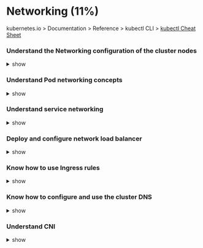 # Networking (11%)

kubernetes.io > Documentation > Reference > kubectl CLI > [kubectl Cheat Sheet](https://kubernetes.io/docs/reference/kubectl/cheatsheet/)



###  

### Understand the Networking configuration of the cluster nodes

<details><summary>show</summary>
<p>

```bash


```

</p>
</details>

### Understand Pod networking concepts

<details><summary>show</summary>
<p>



```bash

```

```yaml

```

```bash

```

</p>
</details>

### Understand service networking

<details><summary>show</summary>
<p>

```

```



</p>
</details>

### Deploy and configure network load balancer

<details><summary>show</summary>
<p>

```bash

```

```YAML

```

```bash

```

</p>
</details>

### Know how to use Ingress rules

<details><summary>show</summary>
<p>

```bash

```

</p>
</details>

### Know how to configure and use the cluster DNS

<details><summary>show</summary>
<p>

```bash


```

</p>
</details>

### Understand CNI

<details><summary>show</summary>
<p>

```bash

```

</p>
</details>

